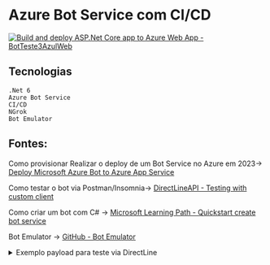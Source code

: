 # Azure Bot Service com CI/CD

[![Build and deploy ASP.Net Core app to Azure Web App - BotTeste3AzulWeb](https://github.com/shaippinho/AzureBotSample/actions/workflows/main_botteste3azulweb.yml/badge.svg)](https://github.com/shaippinho/AzureBotSample/actions/workflows/main_botteste3azulweb.yml)

## Tecnologias

```
.Net 6
Azure Bot Service
CI/CD
NGrok
Bot Emulator
```
## Fontes: 
Como provisionar Realizar o deploy de um Bot Service no Azure em 2023-> [Deploy Microsoft Azure Bot to Azure App Service](https://www.youtube.com/watch?v=5VnvGXMBnZI)

Como testar o bot via Postman/Insomnia-> [DirectLineAPI - Testing with custom client](https://thewebspark.com/2018/04/15/directlineapi-testing-with-custom-client-and-postman-microsoft-bot-framework/)

Como criar um bot com C# -> [Microsoft Learning Path - Quickstart create bot service](https://learn.microsoft.com/pt-br/azure/bot-service/bot-service-quickstart-create-bot?view=azure-bot-service-4.0&tabs=csharp%2Cvs)

Bot Emulator -> [GitHub - Bot Emulator](https://github.com/microsoft/BotFramework-Emulator)
<details>

<summary>Exemplo payload para teste via DirectLine</summary>

  
1 - POST https://directline.botframework.com/v3/directline/conversations
```json
{
	"Message": ""
}
```
  
Resposta
```json
{
	"conversationId": "2dGb9y2jKNSLrCzfvLwj6B-br",
	"token": "eyJhbGciOiJSUzI1NiIsImtpZCI6IkJZM1pKV3ViOGJIeVdpcTJIaDJVNllFR2oySSIsIng1dCI6IkJZM1pKV3ViOGJIeVdpcTJIaDJVNllFR2oySSIsInR5cCI6IkpXVCJ9.eyJib3QiOiJCb3RBenVsVGVzdGUiLCJzaXRlIjoiQkc5UGI5djVlSVUiLCJjb252IjoiMmRHYjl5MmpLTlNMckN6ZnZMd2o2Qi1iciIsIm5iZiI6MTY4NzMwNjI4NiwiZXhwIjoxNjg3MzA5ODg2LCJpc3MiOiJodHRwczovL2RpcmVjdGxpbmUuYm90ZnJhbWV3b3JrLmNvbS8iLCJhdWQiOiJodHRwczovL2RpcmVjdGxpbmUuYm90ZnJhbWV3b3JrLmNvbS8ifQ.YzEtp073ARDE9qnmqADVXwA5na0dSTjNljg8Juwksnrf3ACCsok-49JamkKLC1ASi5h7zZ1osSf-ijSWshq5Dc1VEWC20AisvU4cM7IJbi8ttuGmr1MU0Gs4h_S7q4uhPYqGwPYVYB8BgMP-ogjE6yBLWzrhS7Tc40DQAjnH-t1ECRqkInXex1ZhXD0OALvyKzH-7aMFR_Yh2PEDefWP65TE9eoz61Bi5yPNA0Ex5q4cKXK62Ec_mmXfhRvF6y68xFUvengh-6DkKzsDu_Uos5h5zJbiZm6vTXXxDY4TkMaFGHhAcahzZ8bHh74w_ief634cJwInyEGYKtDZ4Ub6gw",
	"expires_in": 3600,
	"streamUrl": "wss://directline.botframework.com/v3/directline/conversations/2dGb9y2jKNSLrCzfvLwj6B-br/stream?watermark=-&t=eyJhbGciOiJSUzI1NiIsImtpZCI6IkJZM1pKV3ViOGJIeVdpcTJIaDJVNllFR2oySSIsIng1dCI6IkJZM1pKV3ViOGJIeVdpcTJIaDJVNllFR2oySSIsInR5cCI6IkpXVCJ9.eyJib3QiOiJCb3RBenVsVGVzdGUiLCJzaXRlIjoiQkc5UGI5djVlSVUiLCJjb252IjoiMmRHYjl5MmpLTlNMckN6ZnZMd2o2Qi1iciIsIm5iZiI6MTY4NzMwNjI4NiwiZXhwIjoxNjg3MzA2MzQ2LCJpc3MiOiJodHRwczovL2RpcmVjdGxpbmUuYm90ZnJhbWV3b3JrLmNvbS8iLCJhdWQiOiJodHRwczovL2RpcmVjdGxpbmUuYm90ZnJhbWV3b3JrLmNvbS8ifQ.qKaCEpl0_XtnSUp0czoJCRiyt2_mSbQpBjY-mq8qoTWfBYnaPz_bSAQJjzorms2rl0PFdG_Onbq149-GtNb12MrUMoeMAHKIhETvX8Y-wWIEwXGaKeft0_dwMLodF_uXOz7lcv5K1ou_p1vEWFoy6J0T5LuH3GvsH2h5gbDM1WfMee4m86feqWbSPPd7ugpV7k58a3TPuKzUrmTQbrzi1QS4Sc5d6NHBVY31aHP6B2qVBwh5v_mzT5H7LshEyk_Og5RaI9K4u0wg65tyCizGDAUDC2pRiWk3PenWxAv4JYBNcztLu4g3MMKxa_3yrjqGKJjlC9IGsUSZ0qe8VraTJg",
	"referenceGrammarId": "11a3d88f-bcfb-195e-ba4c-a2a0bb2b8924"
}
```  

2 - POST https://directline.botframework.com/v3/directline/conversations/IVCpaSiSE8JLNEuZ5Mb1Xk-us/activities
```json
{
	"type":"Teste",
	"from": {
			"id":"The Web Spark"
	},
	"text":"create a note"
}
```
  
Resposta
```json
{
	"id": "IVCpaSiSE8JLNEuZ5Mb1Xk-us|0000004"
}
```

 3 - GET https://directline.botframework.com/v3/directline/conversations/IVCpaSiSE8JLNEuZ5Mb1Xk-us/activities
  
Resposta
```json
{
	"activities": [
		{
			"type": "message",
			"id": "IVCpaSiSE8JLNEuZ5Mb1Xk-us|0000000",
			"timestamp": "2023-06-21T00:23:31.9078112Z",
			"channelId": "directline",
			"from": {
				"id": "BotAzulTeste",
				"name": "BotAzulTeste"
			},
			"conversation": {
				"id": "IVCpaSiSE8JLNEuZ5Mb1Xk-us"
			},
			"attachmentLayout": "list",
			"speak": "Welcome to Bot Framework!",
			"inputHint": "acceptingInput",
			"attachments": [
				{
					"contentType": "application/vnd.microsoft.card.adaptive",
					"content": {
						"$schema": "http://adaptivecards.io/schemas/adaptive-card.json",
						"type": "AdaptiveCard",
						"version": "1.0",
						"body": [
							{
								"type": "Image",
								"url": "https://encrypted-tbn0.gstatic.com/images?q=tbn:ANd9GcQtB3AwMUeNoq4gUBGe6Ocj8kyh3bXa9ZbV7u1fVKQoyKFHdkqU",
								"size": "stretch"
							},
							{
								"type": "TextBlock",
								"spacing": "medium",
								"size": "default",
								"weight": "bolder",
								"text": "Welcome to Bot Framework!",
								"wrap": true,
								"maxLines": 0
							},
							{
								"type": "TextBlock",
								"size": "default",
								"isSubtle": true,
								"text": "Now that you have successfully run your bot, follow the links in this Adaptive Card to expand your knowledge of Bot Framework.",
								"wrap": true,
								"maxLines": 0
							}
						],
						"actions": [
							{
								"type": "Action.OpenUrl",
								"title": "Get an overview",
								"url": "https://docs.microsoft.com/en-us/azure/bot-service/?view=azure-bot-service-4.0"
							},
							{
								"type": "Action.OpenUrl",
								"title": "Ask a question",
								"url": "https://stackoverflow.com/questions/tagged/botframework"
							},
							{
								"type": "Action.OpenUrl",
								"title": "Learn how to deploy",
								"url": "https://docs.microsoft.com/en-us/azure/bot-service/bot-builder-howto-deploy-azure?view=azure-bot-service-4.0"
							}
						]
					}
				}
			],
			"entities": []
		},
		{
			"type": "message",
			"id": "IVCpaSiSE8JLNEuZ5Mb1Xk-us|0000001",
			"timestamp": "2023-06-21T00:23:31.9859399Z",
			"channelId": "directline",
			"from": {
				"id": "BotAzulTeste",
				"name": "BotAzulTeste"
			},
			"conversation": {
				"id": "IVCpaSiSE8JLNEuZ5Mb1Xk-us"
			},
			"text": "NOTE: LUIS is not configured. To enable all capabilities, add 'LuisAppId', 'LuisAPIKey' and 'LuisAPIHostName' to the appsettings.json file.",
			"inputHint": "ignoringInput",
			"attachments": [],
			"entities": []
		},
		{
			"type": "message",
			"id": "IVCpaSiSE8JLNEuZ5Mb1Xk-us|0000002",
			"timestamp": "2023-06-21T00:23:32.0274226Z",
			"channelId": "directline",
			"from": {
				"id": "BotAzulTeste",
				"name": "BotAzulTeste"
			},
			"conversation": {
				"id": "IVCpaSiSE8JLNEuZ5Mb1Xk-us"
			},
			"text": "Where would you like to travel to?",
			"speak": "Where would you like to travel to?",
			"inputHint": "expectingInput",
			"attachments": [],
			"entities": []
		},
		{
			"type": "Teste",
			"id": "IVCpaSiSE8JLNEuZ5Mb1Xk-us|0000003",
			"timestamp": "2023-06-21T00:23:31.6774783Z",
			"serviceUrl": "https://directline.botframework.com/",
			"channelId": "directline",
			"from": {
				"id": "The Web Spark"
			},
			"conversation": {
				"id": "IVCpaSiSE8JLNEuZ5Mb1Xk-us"
			}
		},
		{
			"type": "Teste",
			"id": "IVCpaSiSE8JLNEuZ5Mb1Xk-us|0000004",
			"timestamp": "2023-06-21T00:23:56.6471351Z",
			"serviceUrl": "https://directline.botframework.com/",
			"channelId": "directline",
			"from": {
				"id": "The Web Spark"
			},
			"conversation": {
				"id": "IVCpaSiSE8JLNEuZ5Mb1Xk-us"
			},
			"text": "create a note"
		}
	],
	"watermark": "4"
}
```   
</details>
